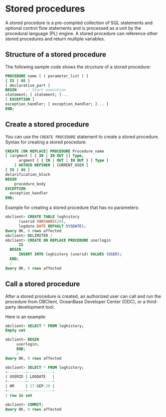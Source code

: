 # Stored procedures

A stored procedure is a pre-compiled collection of SQL statements and optional control flow statements and is processed as a unit by the procedural language (PL) engine. A stored procedure can reference other stored procedures and return multiple variables.

## Structure of a stored procedure

The following sample code shows the structure of a stored procedure:

```sql
PROCEDURE name [ ( parameter_list ) ]
{ IS | AS }
[ declarative_part ]
BEGIN    -- Start execution
statement; [ statement; ]...
[ EXCEPTION ]
exception_handler; [ exception_handler; ]... ]
END;
```

## Create a stored procedure

You can use the `CREATE PROCEDURE` statement to create a stored procedure. Syntax for creating a stored procedure:

```sql
CREATE [OR REPLACE] PROCEDURE Procedure_name
[ (argment [ { IN | IN OUT }] Type,
      argment [ { IN | OUT | IN OUT } ] Type ]
    [ AUTHID DEFINER | CURRENT_USER ]
{ IS | AS }
delarification_block
BEGIN
    procedure_body
EXCEPTION
  exception_handler
END;
```

Example for creating a stored procedure that has no parameters:

```sql
obclient> CREATE TABLE loghistory
      (userid VARCHAR2(20),
      logdate DATE DEFAULT SYSDATE);
Query OK, 0 rows affected
obclient> DELIMITER /
obclient> CREATE OR REPLACE PROCEDURE userlogin
      IS
  BEGIN
      INSERT INTO loghistory (userid) VALUES (USER);
  END;
  /
Query OK, 0 rows affected
```

## Call a stored procedure

After a stored procedure is created, an authorized user can call and run the procedure from OBClient, OceanBase Developer Center (ODC), or a third-party development tool.

Here is an example:

```sql
obclient> SELECT * FROM loghistory;
Empty set

obclient> BEGIN
     userlogin;
     END;
     /
Query OK, 0 rows affected

obclient> SELECT * FROM loghistory;
+--------+-----------+
| USERID | LOGDATE   |
+--------+-----------+
| HR     | 27-SEP-20 |
+--------+-----------+
1 row in set

obclient> COMMIT;
Query OK, 0 rows affected
```



